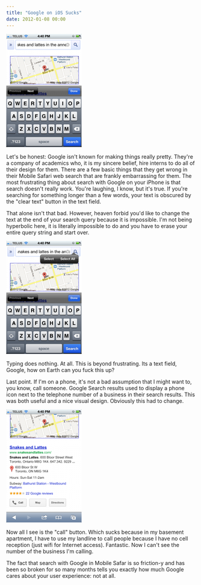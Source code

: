 ```yaml
---
title: "Google on iOS Sucks"
date: 2012-01-08 00:00
---
```


<import><img src="/img/import/blog/2012/01/google-on-ios-sucks/0183EA0B90D44155BA24D4F96382012C.png" class="img-responsive"><p>Let's be honest: Google isn't known for making things really pretty. They're a company of academics who, it is my sincere belief, hire interns to do all of their design for them. There are a few basic things that they get wrong in their Mobile Safari web search that are frankly embarrassing for them.<!--more-->
The most frustrating thing about search with Google on your iPhone is that search doesn't really work. You're laughing, I know, but it's true. If you're searching for something longer than a few words, your text is obscured by the "clear text" button in the text field.</p>
<p>That alone isn't that bad. However, heaven forbid you'd like to change the text at the end of your search query because it is impossible. I'm not being hyperbolic here, it is literally impossible to do and you have to erase your entire query string and start over.</p>
<img src="/img/import/blog/2012/01/google-on-ios-sucks/AC6B5EB99DB74490AABB70EF36D18838.png" class="img-responsive"><p>Typing does nothing. At all. This is beyond frustrating. Its a text field, Google, how on Earth can you fuck this up?</p>
<p>Last point. If I'm on a phone, it's not a bad assumption that I might want to, you know, call someone. Google Search results used to display a phone icon next to the telephone number of a business in their search results. This was both useful and a nice visual design. Obviously this had to change.</p>
<img src="/img/import/blog/2012/01/google-on-ios-sucks/4B76FE4BD53342F8A4669B4372D6EA3C.png" class="img-responsive"><p>Now all I see is the "call" button. Which sucks because in my basement apartment, I have to use my landline to call people because I have no cell reception (just wifi for Internet access). Fantastic. Now I can't see the number of the business I'm calling.</p>
<p>The fact that search with Google in Mobile Safar is so friction-y and has been so broken for so many months tells you exactly how much Google cares about your user experience: not at all.</p></import>

<!-- more -->

